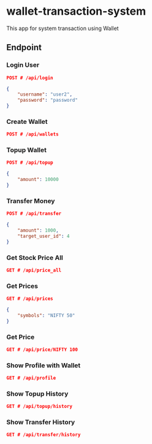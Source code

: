 # wallet-transaction-system
This app for system transaction using Wallet

## Endpoint

### Login User
```json
POST # /api/login

{
    "username": "user2",
    "password": "password"
}
```

### Create Wallet
```json
POST # /api/wallets

```

### Topup Wallet
```json
POST # /api/topup

{
    "amount": 10000
}
```

### Transfer Money
```json
POST # /api/transfer

{
    "amount": 1000,
    "target_user_id": 4
}
```

### Get Stock Price All
```json
GET # /api/price_all
```

### Get Prices
```json
GET # /api/prices

{
    "symbols": "NIFTY 50"
}
```

### Get Price
```json
GET # /api/price/NIFTY 100
```

### Show Profile with Wallet
```json
GET # /api/profile
```

### Show Topup History
```json
GET # /api/topup/history
```

### Show Transfer History
```json
GET # /api/transfer/history
```
